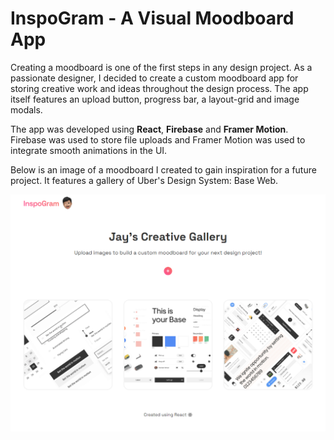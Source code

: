 # InspoGram - A Visual Moodboard App 

Creating a moodboard is one of the first steps in any design project. As a passionate designer, I decided to create a custom moodboard app for storing creative work and ideas throughout the design process. The app itself features an upload button, progress bar, a layout-grid and image modals. 

The app was developed using **React**, **Firebase** and **Framer Motion**. Firebase was used to store file uploads and Framer Motion was used to integrate smooth animations in the UI.

Below is an image of a moodboard I created to gain inspiration for a future project. It features a gallery of Uber's Design System: Base Web. 

![](src/InspoGramThumbnail.PNG)
